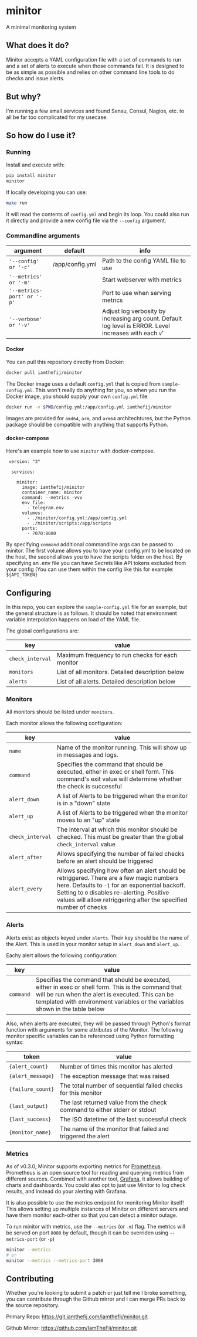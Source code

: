 # minitor

A minimal monitoring system

## What does it do?

Minitor accepts a YAML configuration file with a set of commands to run and a set of alerts to execute when those commands fail. It is designed to be as simple as possible and relies on other command line tools to do checks and issue alerts.

## But why?

I'm running a few small services and found Sensu, Consul, Nagios, etc. to all be far too complicated for my usecase.

## So how do I use it?

### Running

Install and execute with:

```bash
pip install minitor
minitor
```

If locally developing you can use:

```bash
make run
```

It will read the contents of `config.yml` and begin its loop. You could also run it directly and provide a new config file via the `--config` argument.

### Commandline arguments

|argument|default|info|
|---|---|---|
|`'--config' or '-c'`|/app/config.yml|Path to the config YAML file to use|
|`'--metrics' or '-m'`||Start webserver with metrics|
|`'--metrics-port' or '-p'`||Port to use when serving metrics|
|`'--verbose' or '-v'`||Adjust log verbosity by increasing arg count. Default log level is ERROR. Level increases with each `v`'|

#### Docker

You can pull this repository directly from Docker:

```bash
docker pull iamthefij/minitor
```

The Docker image uses a default `config.yml` that is copied from `sample-config.yml`. This won't really do anything for you, so when you run the Docker image, you should supply your own `config.yml` file:

```bash
docker run -v $PWD/config.yml:/app/config.yml iamthefij/minitor
```

Images are provided for `amd64`, `arm`, and `arm64` architechtures, but the Python package should be compatible with anything that supports Python.

#### docker-compose

Here's an example how to use `minitor` with docker-compose.

```
 version: "3"

  services:

    minitor:
      image: iamthefij/minitor
      container_name: minitor
      command: --metrics -vvv
      env_file:
        - telegram.env
      volumes:
        - ./minitor/config.yml:/app/config.yml
        - ./minitor/scripts:/app/scripts
      ports:
        - 7070:8080
```

By specifying `command` additional commandline args can be passed to minitor. The first volume allows you to have your config.yml to be located on the host, the second allows you to have the scripts folder on the host. 
By specifying an .env file you can have Secrets like API tokens excluded from your config (You can use them within the config like this for example: `${API_TOKEN}`
 
## Configuring

In this repo, you can explore the `sample-config.yml` file for an example, but the general structure is as follows. It should be noted that environment variable interpolation happens on load of the YAML file.

The global configurations are:

|key|value|
|---|---|
|`check_interval`|Maximum frequency to run checks for each monitor|
|`monitors`|List of all monitors. Detailed description below|
|`alerts`|List of all alerts. Detailed description below|

### Monitors

All monitors should be listed under `monitors`.

Each monitor allows the following configuration:

|key|value|
|---|---|
|`name`|Name of the monitor running. This will show up in messages and logs.|
|`command`|Specifies the command that should be executed, either in exec or shell form. This command's exit value will determine whether the check is successful|
|`alert_down`|A list of Alerts to be triggered when the monitor is in a "down" state|
|`alert_up`|A list of Alerts to be triggered when the monitor moves to an "up" state|
|`check_interval`|The interval at which this monitor should be checked. This must be greater than the global `check_interval` value|
|`alert_after`|Allows specifying the number of failed checks before an alert should be triggered|
|`alert_every`|Allows specifying how often an alert should be retriggered. There are a few magic numbers here. Defaults to `-1` for an exponential backoff. Setting to `0` disables re-alerting. Positive values will allow retriggering after the specified number of checks|

### Alerts

Alerts exist as objects keyed under `alerts`. Their key should be the name of the Alert. This is used in your monitor setup in `alert_down` and `alert_up`.

Eachy alert allows the following configuration:

|key|value|
|---|---|
|`command`|Specifies the command that should be executed, either in exec or shell form. This is the command that will be run when the alert is executed. This can be templated with environment variables or the variables shown in the table below|

Also, when alerts are executed, they will be passed through Python's format function with arguments for some attributes of the Monitor. The following monitor specific variables can be referenced using Python formatting syntax:

|token|value|
|---|---|
|`{alert_count}`|Number of times this monitor has alerted|
|`{alert_message}`|The exception message that was raised|
|`{failure_count}`|The total number of sequential failed checks for this monitor|
|`{last_output}`|The last returned value from the check command to either stderr or stdout|
|`{last_success}`|The ISO datetime of the last successful check|
|`{monitor_name}`|The name of the monitor that failed and triggered the alert|

### Metrics

As of v0.3.0, Minitor supports exporting metrics for [Prometheus](https://prometheus.io/). Prometheus is an open source tool for reading and querying metrics from different sources. Combined with another tool, [Grafana](https://grafana.com/), it allows building of charts and dashboards. You could also opt to just use Minitor to log check results, and instead do your alerting with Grafana.

It is also possible to use the metrics endpoint for monitoring Minitor itself! This allows setting up multiple instances of Minitor on different servers and have them monitor each-other so that you can detect a minitor outage.

To run minitor with metrics, use the `--metrics` (or `-m`) flag. The metrics will be served on port `8080` by default, though it can be overriden using `--metrics-port` (or `-p`)

```bash
minitor --metrics
# or
minitor --metrics --metrics-port 3000
```

## Contributing

Whether you're looking to submit a patch or just tell me I broke something, you can contribute through the Github mirror and I can merge PRs back to the source repository.

Primary Repo: https://git.iamthefij.com/iamthefij/minitor.git

Github Mirror: https://github.com/IamTheFij/minitor.git
